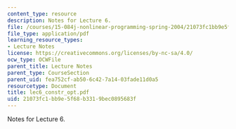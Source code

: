```yaml
---
content_type: resource
description: Notes for Lecture 6.
file: /courses/15-084j-nonlinear-programming-spring-2004/21073fc1bb9e5f68b3319bec0895683f_lec6_constr_opt.pdf
file_type: application/pdf
learning_resource_types:
- Lecture Notes
license: https://creativecommons.org/licenses/by-nc-sa/4.0/
ocw_type: OCWFile
parent_title: Lecture Notes
parent_type: CourseSection
parent_uid: fea752cf-ab50-6c42-7a14-03fade11d0a5
resourcetype: Document
title: lec6_constr_opt.pdf
uid: 21073fc1-bb9e-5f68-b331-9bec0895683f
---
```

Notes for Lecture 6.